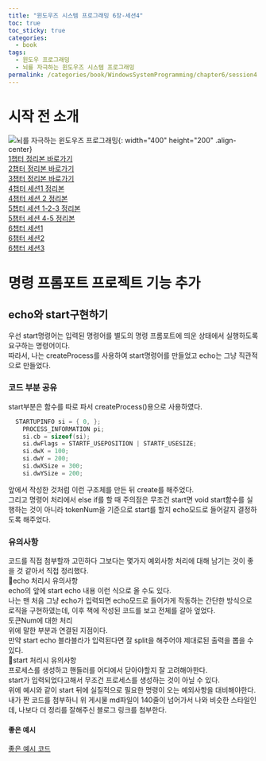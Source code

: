 ```yaml
---
title: "윈도우즈 시스템 프로그래밍 6장-세션4"
toc: true
toc_sticky: true
categories:
  - book
tags:
  - 윈도우 프로그래밍
  - 뇌를 자극하는 윈도우즈 시스템 프로그래밍
permalink: /categories/book/WindowsSystemProgramming/chapter6/session4
---
```

# 시작 전 소개
![뇌를 자극하는 윈도우즈 프로그래밍](https://www.hanbit.co.kr/data/books/B7673779595_l.jpg){: width="400" height="200" .align-center}<br>
[1챕터 정리본 바로가기](https://park-yina.github.io/categories/book/WindowsSystemProgramming/chapter1)<br>
[2챕터 정리본 바로가기](https://park-yina.github.io/categories/book/WindowsSystemProgramming/chapter2)<br>
[3챕터 정리본 바로가기](https://park-yina.github.io/categories/book/WindowsSystemProgramming/chapter3)<br>
[4챕터 세션1 정리본](https://park-yina.github.io/categories/book/WindowsSystemProgramming/chapter4/session1)<br>
[4챕터 세션 2 정리본](https://park-yina.github.io/categories/book/WindowsSystemProgramming/chapter4/session2)<br>
[5챕터 세션 1-2-3 정리본](https://park-yina.github.io/categories/book/WindowsSystemProgramming/chapter5/session1)<br>
[5챕터 세션 4-5 정리본](https://park-yina.github.io/categories/book/WindowsSystemProgramming/chapter5/session2)<br>
[6챕터 세션1](https://park-yina.github.io/categories/book/WindowsSystemProgramming/chapter6/session1)<br>
[6챕터 세션2](https://park-yina.github.io/categories/book/WindowsSystemProgramming/chapter6/session2)<br>
[6챕터 세션3](https://park-yina.github.io/categories/book/WindowsSystemProgramming/chapter6/session3)
# 명령 프롬포트 프로젝트 기능 추가
## echo와 start구현하기
우선 start명령어는 입력된 명령어를 별도의 명령 프롬포트에 띄운 상태에서 실행하도록 요구하는 명령어이다.<br>
따라서, 나는 createProcess를 사용하여 start명령어를 만들었고 echo는 그냥 직관적으로 만들었다.<br>
### 코드 부분 공유
start부분은 함수를 따로 파서 createProcess()용으로 사용하였다.<br>
```c
  STARTUPINFO si = { 0, };
    PROCESS_INFORMATION pi;
    si.cb = sizeof(si);
    si.dwFlags = STARTF_USEPOSITION | STARTF_USESIZE;
    si.dwX = 100;
    si.dwY = 200;
    si.dwXSize = 300;
    si.dwYSize = 200;
```
앞에서 작성한 것처럼 이런 구조체를 만든 뒤 create를 해주었다.<br>
그리고 명령어 처리에서 else if를 할 때 주의점은 무조건 start면 void start함수를 실행하는 것이 아니라 tokenNum을 기준으로 start를 할지 echo모드로 들어갈지 결정하도록 해주었다.<br>

### 유의사항
코드를 직접 첨부할까 고민하다 그보다는 몇가지 예외사항 처리에 대해 남기는 것이 좋을 것 같아서 직접 정리했다.<br>
📌echo 처리시 유의사항<br>
echo의 앞에 start echo 내용 이런 식으로 올 수도 있다.<br>
나는 맨 처음 그냥 echo가 입력되면 echo모드로 들어가게 작동하는 간단한 방식으로 로직을 구현하였는데, 이후 책에 작성된 코드를 보고 전체를 갈아 엎었다.<br>
토큰Num에 대한 처리<br>
위에 말한 부분과 연결된 지점이다.<br>
만약 start echo 블라블라가 입력된다면 잘 split을 해주어야 제대로된 출력을 뽑을 수 있다.<br>
📌start 처리시 유의사항<br>
프로세스를 생성하고 핸들러를 어디에서 닫아야할지 잘 고려해야한다.<br>
start가 입력되었다고해서 무조건 프로세스를 생성하는 것이 아닐 수 있다.<br>
위에 예시와 같이 start 뒤에 실질적으로 필요한 명령이 오는 예외사항을 대비해야한다.<br>
내가 짠 코드를 첨부하니 위 게시물 md파일이 140줄이 넘어가서 나와 비슷한 스타일인데, 나보다 더 정리를 잘해주신 블로그 링크를 첨부한다.
#### 좋은 예시
[좋은 예시 코드](https://jiyun-hong.tistory.com/59)